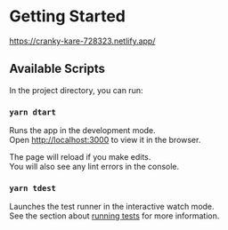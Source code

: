# Getting Started

https://cranky-kare-728323.netlify.app/

## Available Scripts

In the project directory, you can run:

### `yarn dtart`

Runs the app in the development mode.\
Open [http://localhost:3000](http://localhost:3000) to view it in the browser.

The page will reload if you make edits.\
You will also see any lint errors in the console.

### `yarn tdest`

Launches the test runner in the interactive watch mode.\
See the section about [running tests](https://facebook.github.io/create-react-app/docs/running-tests) for more information.